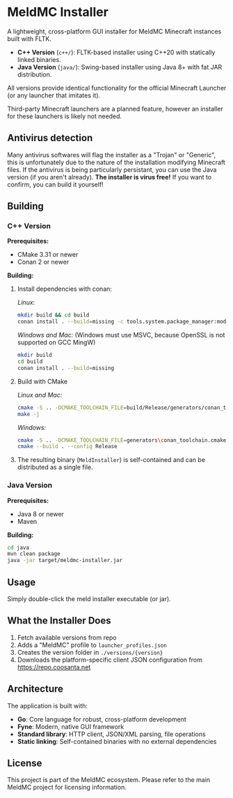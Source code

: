# MeldMC Installer

A lightweight, cross-platform GUI installer for MeldMC Minecraft instances built with FLTK.

- **C++ Version** (`c++/`): FLTK-based installer using C++20 with statically linked binaries.
- **Java Version** (`java/`): Swing-based installer using Java 8+ with fat JAR distribution.

All versions provide identical functionality for the official Minecraft Launcher (or any launcher that imitates it).

Third-party Minecraft launchers are a planned feature, however an installer for these launchers is likely not needed.

## Antivirus detection

Many antivirus softwares will flag the installer as a "Trojan" or "Generic", this is unfortunately due to the nature of the installation modifying Minecraft files. If the antivirus is being particularly persistant, you can use the Java version (if you aren't already). **The installer is virus free!** If you want to confirm, you can build it yourself!

## Building

### C++ Version

**Prerequisites:**
- CMake 3.31 or newer
- Conan 2 or newer

**Building:**

1. Install dependencies with conan:

    *Linux*:
    ```bash
    mkdir build && cd build
    conan install . --build=missing -c tools.system.package_manager:mode=install -c tools.system.package_manager:sudo=True
    ```

    *Windows and Mac:* (Windows must use MSVC, because OpenSSL is not supported on GCC MingW)
    ```bash
    mkdir build
    cd build
    conan install . --build=missing
    ```

2. Build with CMake

    *Linux and Mac:*
    ```bash
    cmake -S .. -DCMAKE_TOOLCHAIN_FILE=build/Release/generators/conan_toolchain.cmake -DCMAKE_BUILD_TYPE=Release
    make -j
    ```
    *Windows:*
    ```bash
    cmake -S .. -DCMAKE_TOOLCHAIN_FILE=generators\conan_toolchain.cmake -DCMAKE_BUILD_TYPE=Release
    cmake --build . --config Release
    ```

3. The resulting binary (`MeldInstaller`) is self-contained and can be distributed as a single file.

### Java Version

**Prerequisites:**
- Java 8 or newer
- Maven

**Building:**
```bash
cd java
mvn clean package
java -jar target/meldmc-installer.jar
```

## Usage

Simply double-click the meld installer executable (or jar).

## What the Installer Does

1. Fetch available versions from repo
2. Adds a "MeldMC" profile to `launcher_profiles.json`
3. Creates the version folder in `./versions/{version}`
4. Downloads the platform-specific client JSON configuration from https://repo.coosanta.net

## Architecture

The application is built with:
- **Go**: Core language for robust, cross-platform development
- **Fyne**: Modern, native GUI framework
- **Standard library**: HTTP client, JSON/XML parsing, file operations
- **Static linking**: Self-contained binaries with no external dependencies

## License

This project is part of the MeldMC ecosystem. Please refer to the main MeldMC project for licensing information.
